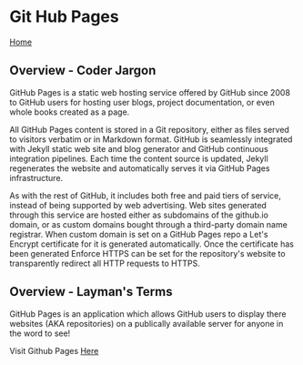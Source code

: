 # Git Hub Pages

[Home](Index.md)

## Overview - Coder Jargon

GitHub Pages is a static web hosting service offered by GitHub since 2008 to GitHub users for hosting user blogs, project documentation, or even whole books created as a page.

All GitHub Pages content is stored in a Git repository, either as files served to visitors verbatim or in Markdown format. GitHub is seamlessly integrated with Jekyll static web site and blog generator and GitHub continuous integration pipelines. Each time the content source is updated, Jekyll regenerates the website and automatically serves it via GitHub Pages infrastructure.

As with the rest of GitHub, it includes both free and paid tiers of service, instead of being supported by web advertising. Web sites generated through this service are hosted either as subdomains of the github.io domain, or as custom domains bought through a third-party domain name registrar. When custom domain is set on a GitHub Pages repo a Let's Encrypt certificate for it is generated automatically. Once the certificate has been generated Enforce HTTPS can be set for the repository's website to transparently redirect all HTTP requests to HTTPS.

## Overview - Layman's Terms

GitHub Pages is an application which allows GitHub users to display there websites (AKA repositories) on a publically available server for anyone in the word to see!

Visit Github Pages [Here](https://pages.github.com/ "Github Pages")
